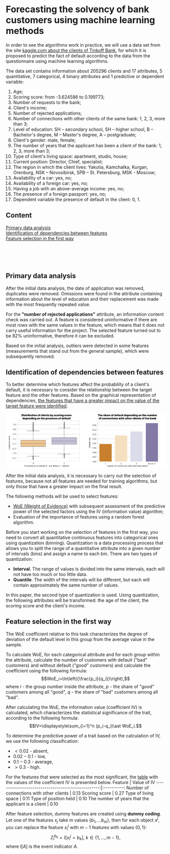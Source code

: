 # Forecasting the solvency of bank customers using machine learning methods

In order to see the algorithms work in practice, we will use a data set from the site [kaggle.com about the clients of Tinkoff Bank](https://www.kaggle.com/c/fintech-credit-scoring), for which it is proposed to predict the fact of default according to the data from the questionnaire using machine learning algorithms.

The data set contains information about 205296 clients and 17 attributes, 5 quantitative, 7 categorical, 4 binary attributes and 1 predictive or dependent variable:
1. Age;
2. Scoring score: from -3.624586 to 0.199773; 
3. Number of requests to the bank; 
4. Client's income;
5. Number of rejected applications;
6. Number of connections with other clients of the same bank: 1, 2, 3, more than 3;
7. Level of education: SH – secondary school, SH – higher school, B – Bachelor's degree, M – Master's degree, A – postgraduate;
8. Client's gender: male, female;
9. The number of years that the applicant has been a client of the bank: 1, 2, 3, more than 3;
10. Type of client's living space: apartment, studio, house;
11. Current position: Director, Chief, specialist;
12. The region in which the client lives: Yakutia, Kamchatka, Kurgan, Orenburg, NSK – Novosibirsk, SPB – St. Petersburg, MSK - Moscow;
13. Availability of a car: yes, no;
14. Availability of a foreign car: yes, no;
15. Having a job with an above-average income: yes, no;
16. The presence of a foreign passport: yes, no;
17. Dependent variable the presence of default in the client: 0, 1.

## Content
[Primary data analysis](#primary_data_analysis)   
[Identification of dependencies between features](#dependencies)    
[Feature selection in the first way](#feature_selection_first)  
[]()  
[]()  
[]()  
[]()  
[]()  

<a name="primary_data_analysis"><h2>Primary data analysis</h2></a>
After the initial data analysis, the date of application was removed, duplicates were removed. Omissions were found in the attribute containing information about the level of education and their replacement was made with the most frequently repeated value.

For the **"number of rejected applications"** attribute, an information content check was carried out. A feature is considered uninformative if there are most rows with the same values in the feature, which means that it does not carry useful information for the project. The selected feature turned out to be 82% uninformative, therefore it can be excluded.

Based on the initial analysis, outliers were detected in some features (measurements that stand out from the general sample), which were subsequently removed.

<a name="dependencies"><h2>Identification of dependencies between features</h2></a>
To better determine which features affect the probability of a client's default, it is necessary to consider the relationship between the target feature and the other features. Based on the graphical representation of dependencies, [the features that have a greater impact on the value of the target feature were identified](#dependencies_between_features_img).

<a name="dependencies_between_features_img">![DependenciesBetweenFeatures](https://github.com/businsweetie/data_science_projects/blob/main/credit_scoring/pic/dependencies_between_features.png)</a>

After the initial data analysis, it is necessary to carry out the selection of features, because not all features are needed for training algorithms, but only those that have a greater impact on the final result.

The following methods will be used to select features:
- [WoE (Weight of Evidence)](https://machinelearningmastery.ru/attribute-relevance-analysis-in-python-iv-and-woe-b5651443fc04/) with subsequent assessment of the predictive power of the selected factors using the IV (information value) algorithm;
- Evaluation of the importance of features using a random forest algorithm.

Before you start working on the selection of features in the first way, you need to convert all quantitative continuous features into categorical ones using quantization (binning). Quantization is a data processing process that allows you to split the range of a quantitative attribute into a given number of intervals (bins) and assign a name to each bin. There are two types of quantization:
- **Interval**. The range of values is divided into the same intervals, each will not have too much or too little data.
- **Quantile**. The width of the intervals will be different, but each will contain approximately the same number of values.

In this paper, the second type of quantization is used. Using quantization, the following attributes will be transformed: the age of the client, the scoring score and the client's income.

<a name="feature_selection_first"><h2>Feature selection in the first way</h2></a>

The WoE coefficient relative to this task characterizes the degree of deviation of the default level in this group from the average value in the sample.

To calculate WoE, for each categorical attribute and for each group within the attribute, calculate the number of customers with default ("bad" customers) and without default ("good" customers) and calculate the coefficient using the following formula:
$$WoE_i=\ln\left({\frac{p_i}{q_i}}\right),$$
where $i$ - the group number inside the attribute, $p$ - the share of "good" customers among all "good", $q$ - the share of "bad" customers among all "bad".

After calculating the WoE, the information value (coefficient IV) is calculated, which characterizes the statistical significance of the trait, according to the following formula:
$$IV=\displaystyle\sum_{i=1}^n (p_i-q_i)\ast WoE_i.$$

To determine the predictive power of a trait based on the calculation of IV, we use the following classification:
- $<0.02$ - absent,
- $0.02-0.1$ - low,
- $0.1-0.3$ - average,
- $>0.3$ - high.

For the features that were selected as the most significant, the [table](#IV_feat_table) with the values of the coefficient IV is presented below.
<a name="IV_feat_table"></a>
Feature                                            | Value of IV
:-------------------------------------------------:|:----------:
Number of connections with other clients           | $0.13$
Scoring score                                      | $0.27$
Type of living space                               | $0.11$
Type of position held                              | $0.10$
The number of years that the applicant is a client | $0.10$

After feature selection, dummy features are created using **dummy coding**. Let one of the features $x_j$ take $m$ values $\{b_1,\dots b_m\}$, then for each object $x^j$, you can replace the feature $x_i^j$ with $m-1$ features with values $\{0,1\}$:
$$Z_i^{b_k}=I\left[x_i^j=b_k\right] \text{, } k\in \{1,\dots, m-1\},$$
where $I\left[A\right]$ is the event indicator $A$.

